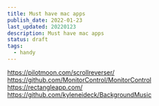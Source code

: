 ```yaml
---
title: Must have mac apps
publish_date: 2022-01-23
last_updated: 20220123
description: Must have mac apps
status: draft
tags:
  - handy
---
```


https://pilotmoon.com/scrollreverser/
https://github.com/MonitorControl/MonitorControl
https://rectangleapp.com/
https://github.com/kyleneideck/BackgroundMusic
